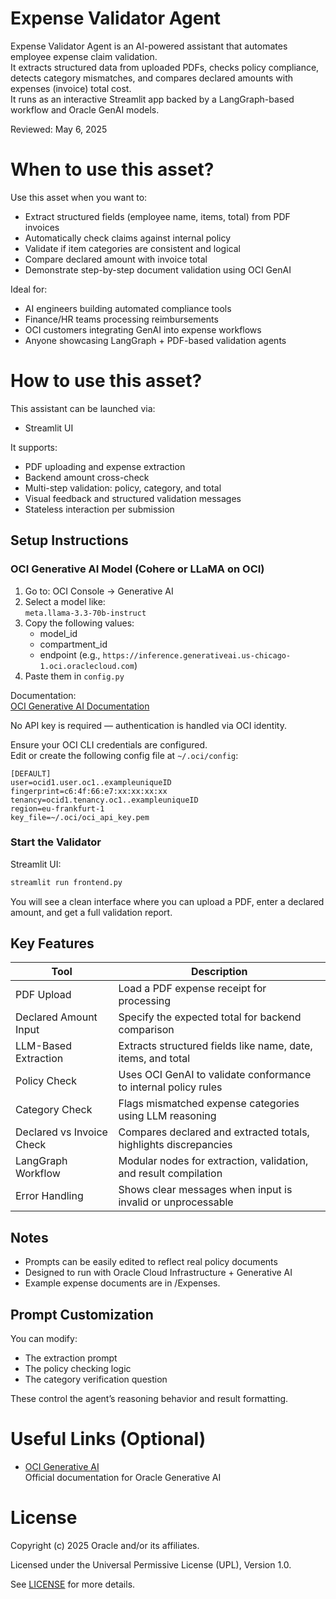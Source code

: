 # Expense Validator Agent

Expense Validator Agent is an AI-powered assistant that automates employee expense claim validation.  
It extracts structured data from uploaded PDFs, checks policy compliance, detects category mismatches, and compares declared amounts with expenses (invoice) total cost.  
It runs as an interactive Streamlit app backed by a LangGraph-based workflow and Oracle GenAI models.

Reviewed: May 6, 2025

# When to use this asset?

Use this asset when you want to:
- Extract structured fields (employee name, items, total) from PDF invoices  
- Automatically check claims against internal policy  
- Validate if item categories are consistent and logical  
- Compare declared amount with invoice total  
- Demonstrate step-by-step document validation using OCI GenAI  

Ideal for:
- AI engineers building automated compliance tools  
- Finance/HR teams processing reimbursements  
- OCI customers integrating GenAI into expense workflows  
- Anyone showcasing LangGraph + PDF-based validation agents  

# How to use this asset?

This assistant can be launched via:
- Streamlit UI  

It supports:
- PDF uploading and expense extraction  
- Backend amount cross-check  
- Multi-step validation: policy, category, and total  
- Visual feedback and structured validation messages  
- Stateless interaction per submission  

## Setup Instructions

### OCI Generative AI Model (Cohere or LLaMA on OCI)

1. Go to: OCI Console → Generative AI  
2. Select a model like:  
   `meta.llama-3.3-70b-instruct`  
3. Copy the following values:
   - model_id  
   - compartment_id  
   - endpoint (e.g., `https://inference.generativeai.us-chicago-1.oci.oraclecloud.com`)  
4. Paste them in `config.py`  

Documentation:  
[OCI Generative AI Documentation](https://docs.oracle.com/en-us/iaas/Content/generative-ai/home.htm)

No API key is required — authentication is handled via OCI identity.

Ensure your OCI CLI credentials are configured.  
Edit or create the following config file at `~/.oci/config`:

```
[DEFAULT]
user=ocid1.user.oc1..exampleuniqueID
fingerprint=c6:4f:66:e7:xx:xx:xx:xx
tenancy=ocid1.tenancy.oc1..exampleuniqueID
region=eu-frankfurt-1
key_file=~/.oci/oci_api_key.pem
```

### Start the Validator

Streamlit UI:
```bash
streamlit run frontend.py
```

You will see a clean interface where you can upload a PDF, enter a declared amount, and get a full validation report.

## Key Features

| Tool                        | Description                                                                 |
|-----------------------------|-----------------------------------------------------------------------------|
| PDF Upload                  | Load a PDF expense receipt for processing                                  |
| Declared Amount Input       | Specify the expected total for backend comparison                         |
| LLM-Based Extraction        | Extracts structured fields like name, date, items, and total               |
| Policy Check                | Uses OCI GenAI to validate conformance to internal policy rules            |
| Category Check              | Flags mismatched expense categories using LLM reasoning                    |
| Declared vs Invoice Check   | Compares declared and extracted totals, highlights discrepancies           |
| LangGraph Workflow          | Modular nodes for extraction, validation, and result compilation           |
| Error Handling              | Shows clear messages when input is invalid or unprocessable                |

## Notes

- Prompts can be easily edited to reflect real policy documents  
- Designed to run with Oracle Cloud Infrastructure + Generative AI
- Example expense documents are in /Expenses.

## Prompt Customization

You can modify:
- The extraction prompt  
- The policy checking logic  
- The category verification question  

These control the agent’s reasoning behavior and result formatting.

# Useful Links (Optional)

- [OCI Generative AI](https://docs.oracle.com/en-us/iaas/Content/generative-ai/home.htm)  
  Official documentation for Oracle Generative AI

# License

Copyright (c) 2025 Oracle and/or its affiliates.

Licensed under the Universal Permissive License (UPL), Version 1.0.

See [LICENSE](https://github.com/oracle-devrel/technology-engineering/blob/main/LICENSE) for more details.


